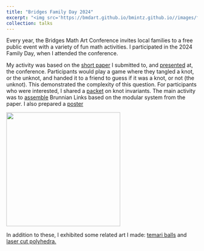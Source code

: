 ```yaml
---
title: "Bridges Family Day 2024"
excerpt: "<img src='https://bmdart.github.io/bmintz.github.io//images/family-day-poster.png' style='height:300px;'>"
collection: talks
---
```


Every year, the Bridges Math Art Conference invites local families to a free public event with a variety of fun math activities. I participated in the 2024 Family Day, when I attended the conference. 

My activity was based on the <a href='https://archive.bridgesmathart.org/2024/bridges2024-503.html#gsc.tab=0'>short paper</a> I submitted to, and <a href='https://bmdart.github.io/bmintz.github.io//files/ti-links_presention_final.pdf'>presented</a> at, the conference. Participants would play a game where they tangled a knot, or the unknot, and handed it to a friend 
to guess if it was a knot, or not (the unknot). This demonstrated the complexity of this question. For participants who were interested, I shared a <a href='https://bmdart.github.io/bmintz.github.io//files/Knot Notes_final 2.pdf'>packet</a> 
on knot invariants. The main activity was to <a href='https://bmdart.github.io/bmintz.github.io//files/ti-links_final.pdf'>assemble</a> Brunnian Links based on the modular system from the paper. 
I also prepared a <a href='https://bmdart.github.io/bmintz.github.io//files/ti-links_poster_final.pdf'>poster</a>

<img src='https://bmdart.github.io/bmintz.github.io//images/family-day-poster.png' style='height:300px;'>

In addition to these, I exhibited some related art I made: <a href='https://bmdart.github.io/bmintz.github.io//portfolio/temari/'>temari balls</a> and <a href='https://bmdart.github.io/bmintz.github.io//portfolio/ti-links/'>laser cut polyhedra. </a>
